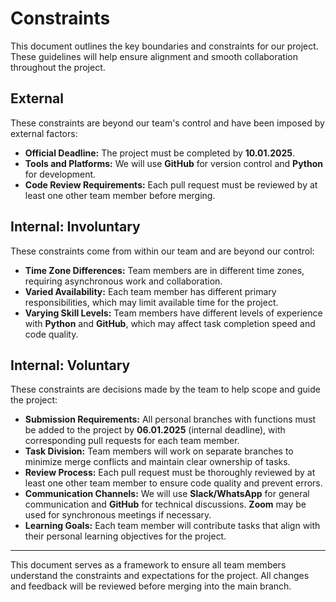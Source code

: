 <!-- this template is for inspiration, feel free to change it however you like! -->

# Constraints

This document outlines the key boundaries and constraints for our project.
These guidelines will help ensure alignment and smooth collaboration throughout
the project.

## External

<!--
  constraints coming from the outside that your team has no control over:
  - project deadlines
  - number of unit tests required to pass a code review
  - technologies (sometimes a client will tell you what to use)
  - power or connectivity
  - ...
-->
These constraints are beyond our team's control and have
been imposed by external factors:

- **Official Deadline:** The project must be completed by **10.01.2025**.
- **Tools and Platforms:** We will use **GitHub** for version
control and **Python** for development.
- **Code Review Requirements:** Each pull request must be reviewed
by at least one other team member before merging.

## Internal: Involuntary

<!--
  constraints that come from within your team, and you have no control over:
  - each of your individual skill levels
  - amount of time available to work on the project
-->
These constraints come from within our team and are beyond our control:

- **Time Zone Differences:** Team members are in different time zones,
requiring asynchronous work and collaboration.
- **Varied Availability:** Each team member has different primary
responsibilities, which may limit available time for the project.
- **Varying Skill Levels:** Team members have different levels of experience
with **Python** and **GitHub**, which may affect task completion speed and code quality.

## Internal: Voluntary

<!--
  constraints that your team decided on to help scope the project. they may include:
  - coding style & conventions
  - agree on a code review checklist for the project repository
  - the number of hours you want to spend working
  - only using the colors black and white
-->

These constraints are decisions made by the team to help scope and guide the project:

- **Submission Requirements:** All personal branches with functions must be
added to the project by **06.01.2025** (internal deadline),
with corresponding pull requests for each team member.
- **Task Division:** Team members will work on separate branches to minimize
merge conflicts and maintain clear ownership of tasks.
- **Review Process:** Each pull request must be thoroughly reviewed by at
least one other team member to ensure code quality and prevent errors.
- **Communication Channels:** We will use **Slack/WhatsApp** for general communication
and **GitHub** for technical discussions. **Zoom** may be used for synchronous
meetings if necessary.
- **Learning Goals:** Each team member will contribute tasks that align with
their personal learning objectives for the project.

---

This document serves as a framework to ensure all team members understand
the constraints and expectations for the project. All changes and feedback will
be reviewed before merging into the main branch.
